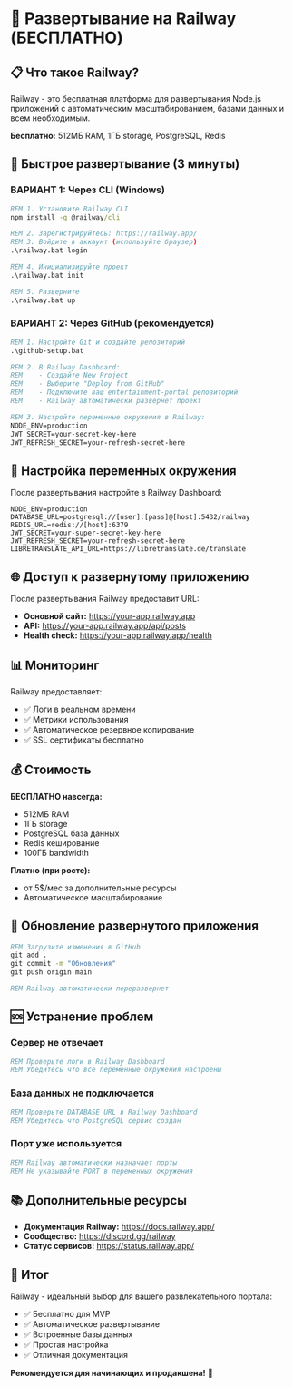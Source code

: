 # 🚂 Развертывание на Railway (БЕСПЛАТНО)

## 📋 Что такое Railway?

Railway - это бесплатная платформа для развертывания Node.js приложений с автоматическим масштабированием, базами данных и всем необходимым.

**Бесплатно:** 512МБ RAM, 1ГБ storage, PostgreSQL, Redis

## 🚀 Быстрое развертывание (3 минуты)

### ВАРИАНТ 1: Через CLI (Windows)
```cmd
REM 1. Установите Railway CLI
npm install -g @railway/cli

REM 2. Зарегистрируйтесь: https://railway.app/
REM 3. Войдите в аккаунт (используйте браузер)
.\railway.bat login

REM 4. Инициализируйте проект
.\railway.bat init

REM 5. Разверните
.\railway.bat up
```

### ВАРИАНТ 2: Через GitHub (рекомендуется)
```cmd
REM 1. Настройте Git и создайте репозиторий
.\github-setup.bat

REM 2. В Railway Dashboard:
REM    - Создайте New Project
REM    - Выберите "Deploy from GitHub"
REM    - Подключите ваш entertainment-portal репозиторий
REM    - Railway автоматически развернет проект

REM 3. Настройте переменные окружения в Railway:
NODE_ENV=production
JWT_SECRET=your-secret-key-here
JWT_REFRESH_SECRET=your-refresh-secret-here
```

## 🔧 Настройка переменных окружения

После развертывания настройте в Railway Dashboard:

```env
NODE_ENV=production
DATABASE_URL=postgresql://[user]:[pass]@[host]:5432/railway
REDIS_URL=redis://[host]:6379
JWT_SECRET=your-super-secret-key-here
JWT_REFRESH_SECRET=your-refresh-secret-here
LIBRETRANSLATE_API_URL=https://libretranslate.de/translate
```

## 🌐 Доступ к развернутому приложению

После развертывания Railway предоставит URL:
- **Основной сайт:** https://your-app.railway.app
- **API:** https://your-app.railway.app/api/posts
- **Health check:** https://your-app.railway.app/health

## 📊 Мониторинг

Railway предоставляет:
- ✅ Логи в реальном времени
- ✅ Метрики использования
- ✅ Автоматическое резервное копирование
- ✅ SSL сертификаты бесплатно

## 💰 Стоимость

**БЕСПЛАТНО навсегда:**
- 512МБ RAM
- 1ГБ storage
- PostgreSQL база данных
- Redis кеширование
- 100ГБ bandwidth

**Платно (при росте):**
- от 5$/мес за дополнительные ресурсы
- Автоматическое масштабирование

## 🔄 Обновление развернутого приложения

```cmd
REM Загрузите изменения в GitHub
git add .
git commit -m "Обновления"
git push origin main

REM Railway автоматически переразвернет
```

## 🆘 Устранение проблем

### Сервер не отвечает
```cmd
REM Проверьте логи в Railway Dashboard
REM Убедитесь что все переменные окружения настроены
```

### База данных не подключается
```cmd
REM Проверьте DATABASE_URL в Railway Dashboard
REM Убедитесь что PostgreSQL сервис создан
```

### Порт уже используется
```cmd
REM Railway автоматически назначает порты
REM Не указывайте PORT в переменных окружения
```

## 📚 Дополнительные ресурсы

- **Документация Railway:** https://docs.railway.app/
- **Сообщество:** https://discord.gg/railway
- **Статус сервисов:** https://status.railway.app/

## 🎯 Итог

Railway - идеальный выбор для вашего развлекательного портала:
- ✅ Бесплатно для MVP
- ✅ Автоматическое развертывание
- ✅ Встроенные базы данных
- ✅ Простая настройка
- ✅ Отличная документация

**Рекомендуется для начинающих и продакшена!** 🚀
